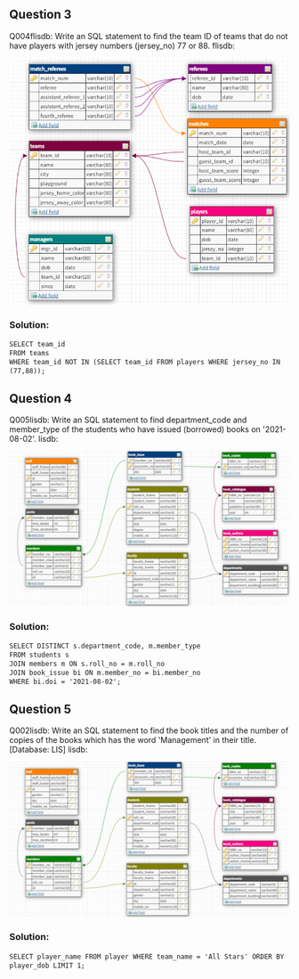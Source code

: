 

## Question 3
Q004flisdb: Write an SQL statement to find the team ID of teams that do not have players with jersey numbers (jersey_no) 77 or 88. flisdb:

![question 3](questions/3.png)

### Solution:
```
SELECT team_id
FROM teams
WHERE team_id NOT IN (SELECT team_id FROM players WHERE jersey_no IN (77,88));
```


## Question 4
Q005lisdb: Write an SQL statement to find department_code and member_type of the students who have issued (borrowed) books on '2021-08-02'. lisdb:

![question 4](questions/4.png)

### Solution:
```
SELECT DISTINCT s.department_code, m.member_type
FROM students s
JOIN members m ON s.roll_no = m.roll_no
JOIN book_issue bi ON m.member_no = bi.member_no
WHERE bi.doi = '2021-08-02';
```


## Question 5
Q002lisdb: Write an SQL statement to find the book titles and the number of copies of the books which has the word 'Management' in their title.[Database: LIS] lisdb:

![question 5](questions/4.png)

### Solution:
```
SELECT player_name FROM player WHERE team_name = 'All Stars' ORDER BY player_dob LIMIT 1;
```